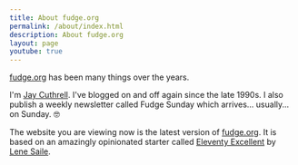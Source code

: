 ```yaml
---
title: About fudge.org
permalink: /about/index.html
description: About fudge.org
layout: page
youtube: true
---
```



[fudge.org](https://fudge.org) has been many things over the years. 

I'm [Jay Cuthrell](https://jaycuthrell.com). I've blogged on and off again since the late 1990s. I also publish a weekly newsletter called Fudge Sunday which arrives... usually... on Sunday. 🤓

The website you are viewing now is the latest version of [fudge.org](https://fudge.org). It is based on an amazingly opinionated starter called [Eleventy Excellent](https://github.com/madrilene/eleventy-excellent) by [Lene Saile](https://www.lenesaile.com/en/).  

